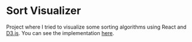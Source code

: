 # Sort Visualizer

Project where I tried to visualize some sorting algorithms using React and [D3.js](https://github.com/d3/d3). You can see the implementation [here](https://pedroravaglia.github.io/Sort-Visualizer/).
